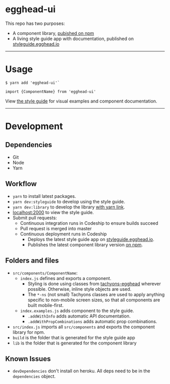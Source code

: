 # egghead-ui

This repo has two purposes:
- A component library, [pubished on npm](https://www.npmjs.com/package/egghead-ui)
- A living style guide app with documentation, published on [styleguide.egghead.io](https://styleguide.egghead.io)

---

# Usage

```
$ yarn add 'egghead-ui'`
```

```
import {ComponentName} from 'egghead-ui'
```

View [the style guide](https://styleguide.egghead.io) for visual examples and component documentation.

---

# Development

## Dependencies

- Git
- Node
- Yarn

## Workflow

- `yarn` to install latest packages.
- `yarn dev:styleguide` to develop using the style guide.
- `yarn dev:library` to develop the library [with yarn link](https://yarnpkg.com/en/docs/cli/link).
- [localhost:2000](http://localhost:2000) to view the style guide.
- Submit pull requests:
  - Continuous integration runs in Codeship to ensure builds succeed
  - Pull request is merged into master
  - Continuous deployment runs in Codeship
    - Deploys the latest style guide app on [styleguide.egghead.io](https://styleguide.egghead.io).
    - Publishes the latest component library version [on npm](https://www.npmjs.com/package/egghead-ui).

## Folders and files

- `src/components/ComponentName`:
  - `index.js` defines and exports a component.
    - Styling is done using classes from [tachyons-egghead](https://github.com/eggheadio/tachyons-egghead) wherever possible. Otherwise, inline style objects are used.
    - The `*-ns` (not small) Tachyons classes are used to apply anything specific to non-mobile screen sizes, so that all components are built mobile-first.
  - `index.examples.js` adds component to the style guide.
    - `.addWithInfo` adds automatic API documentation.
    - `.addWithPropCombinations` adds automatic prop combinations.
- `src/index.js` imports all `src/components` and exports the component library for npm.
- `build` is the folder that is generated for the style guide app
- `lib` is the folder that is generated for the component library

## Known Issues

- `devDependencies` don't install on heroku. All deps need to be in the `dependencies` object.
